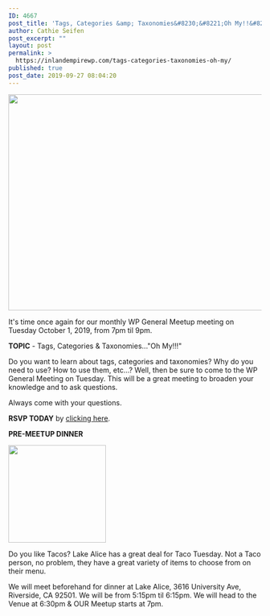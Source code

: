 ```yaml
---
ID: 4667
post_title: 'Tags, Categories &amp; Taxonomies&#8230;&#8221;Oh My!!&#8221;'
author: Cathie Seifen
post_excerpt: ""
layout: post
permalink: >
  https://inlandempirewp.com/tags-categories-taxonomies-oh-my/
published: true
post_date: 2019-09-27 08:04:20
---
```

<img class="" src="https://inlandempirewp.com/wp-content/uploads/2019/08/IEWP-General-Meetup-Banner.png" width="764" height="430" />

It's time once again for our monthly WP General Meetup meeting on Tuesday October 1, 2019, from 7pm til 9pm.

<strong>TOPIC</strong> - Tags, Categories &amp; Taxonomies..."Oh My!!!"

Do you want to learn about tags, categories and taxonomies? Why do you need to use? How to use them, etc...? Well, then be sure to come to the WP General Meeting on Tuesday. This will be a great meeting to broaden your knowledge and to ask questions.

Always come with your questions.

<strong>RSVP TODAY</strong> by <a href="https://www.meetup.com/inlandempirewp/events/jpmnspyznbcb/">clicking here</a>.

<strong>PRE-MEETUP DINNER</strong>

<img class="alignnone wp-image-4615" src="https://inlandempirewp.com/wp-content/uploads/2019/06/61838838_422562781809244_8885041176432869376_n-1.png" alt="" width="194" height="194" />

Do you like Tacos? Lake Alice has a great deal for Taco Tuesday. Not a Taco person, no problem, they have a great variety of items to choose from on their menu.

We will meet beforehand for dinner at Lake Alice, 3616 University Ave, Riverside, CA 92501. We will be from 5:15pm til 6:15pm. We will head to the Venue at 6:30pm &amp; OUR Meetup starts at 7pm.